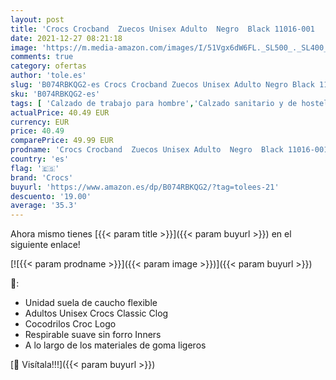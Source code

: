 ```yaml
---
layout: post
title: 'Crocs Crocband  Zuecos Unisex Adulto  Negro  Black 11016-001   36/37 EU'
date: 2021-12-27 08:21:18
image: 'https://m.media-amazon.com/images/I/51Vgx6dW6FL._SL500_._SL400_.jpg'
comments: true
category: ofertas
author: 'tole.es'
slug: 'B074RBKQG2-es Crocs Crocband Zuecos Unisex Adulto Negro Black 11016-001...'
sku: 'B074RBKQG2-es'
tags: [ 'Calzado de trabajo para hombre','Calzado sanitario y de hostelería para hombre','Sandalias de vestir para hombre','Zapatos','Zapatos para hombre','Zapatos y complementos','Zuecos sanitarios y de hostelería para hombre','Zuecos y mules para hombre','crocs','zuecos', ]
actualPrice: 40.49 EUR
currency: EUR
price: 40.49
comparePrice: 49.99 EUR
prodname: 'Crocs Crocband  Zuecos Unisex Adulto  Negro  Black 11016-001   36/37 EU'
country: 'es'
flag: '🇪🇸'
brand: 'Crocs'
buyurl: 'https://www.amazon.es/dp/B074RBKQG2/?tag=tolees-21'
descuento: '19.00'
average: '35.3'
---
```


Ahora mismo tienes [{{< param title >}}]({{< param buyurl >}}) en el siguiente enlace!

[![{{< param prodname >}}]({{< param image >}})]({{< param buyurl >}})

🔎:

- Unidad suela de caucho flexible
- Adultos Unisex Crocs Classic Clog
- Cocodrilos Croc Logo
- Respirable suave sin forro Inners
- A lo largo de los materiales de goma ligeros

[🛒 Visítala!!!]({{< param buyurl >}})
